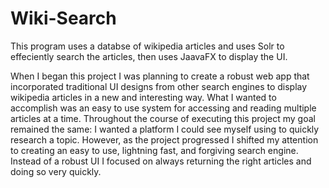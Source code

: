 # Wiki-Search
This program uses a databse of wikipedia articles and uses Solr to effeciently search the articles, then uses JaavaFX to display the UI.

When I began this project I was planning to create a robust web app that incorporated
traditional UI designs from other search engines to display wikipedia articles in a new and interesting
way. What I wanted to accomplish was an easy to use system for accessing and reading multiple articles
at a time. Throughout the course of executing this project my goal remained the same: I wanted a
platform I could see myself using to quickly research a topic. However, as the project progressed I
shifted my attention to creating an easy to use, lightning fast, and forgiving search engine. Instead of a
robust UI I focused on always returning the right articles and doing so very quickly.


